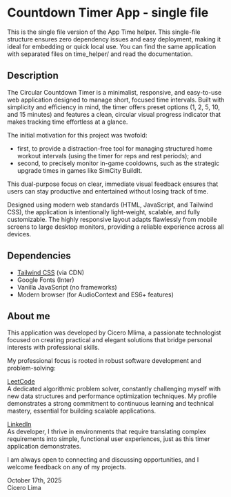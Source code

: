# Countdown Timer App - single file

This is the single file version of the App Time helper. This single-file structure ensures zero dependency issues and easy deployment, making it ideal for embedding or quick local use.
You can find the same application with separated files on time_helper/ and read the documentation.

## Description

The Circular Countdown Timer is a minimalist, responsive, and easy-to-use web application designed to manage short, focused time intervals. Built with simplicity and efficiency in mind, the timer offers preset options (1, 2, 5, 10, and 15 minutes) and features a clean, circular visual progress indicator that makes tracking time effortless at a glance.

The initial motivation for this project was twofold: 
* first, to provide a distraction-free tool for managing structured home workout intervals (using the timer for reps and rest periods); and 
* second, to precisely monitor in-game cooldowns, such as the strategic upgrade times in games like SimCity BuildIt.  

This dual-purpose focus on clear, immediate visual feedback ensures that users can stay productive and entertained without losing track of time.

Designed using modern web standards (HTML, JavaScript, and Tailwind CSS), the application is intentionally light-weight, scalable, and fully customizable. The highly responsive layout adapts flawlessly from mobile screens to large desktop monitors, providing a reliable experience across all devices.

## Dependencies
- [Tailwind CSS](https://tailwindcss.com/) (via CDN)
- Google Fonts (Inter)
- Vanilla JavaScript (no frameworks)
- Modern browser (for AudioContext and ES6+ features)

## About me 

This application was developed by Cicero Mlima, a passionate technologist focused on creating practical and elegant solutions that bridge personal interests with professional skills.

My professional focus is rooted in robust software development and problem-solving:

[LeetCode](https://leetcode.com/u/charlie_delta_sierra_/)  
A dedicated algorithmic problem solver, constantly challenging myself with new data structures and performance optimization techniques. My profile demonstrates a strong commitment to continuous learning and technical mastery, essential for building scalable applications.

[LinkedIn]([https://www.linkedin.com/in/cicero-mlima/)  
As developer, I thrive in environments that require translating complex requirements into simple, functional user experiences, just as this timer application demonstrates.

I am always open to connecting and discussing opportunities, and I welcome feedback on any of my projects.

October 17th, 2025  
Cicero Lima
